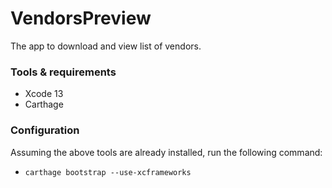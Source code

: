 # VendorsPreview

The app to download and view list of vendors.

### Tools & requirements

- Xcode 13
- Carthage

### Configuration

Assuming the above tools are already installed, run the following command:

- `carthage bootstrap --use-xcframeworks`
